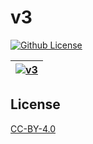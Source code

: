 # v3

[![Github License](https://img.shields.io/github/license/setetres/v3.svg)](https://github.com/setetres/v3/blob/master/LICENSE)

| [![v3](https://setetres.s3.amazonaws.com/setetres.st/img/share-v3.png?v=2&raw=true)](http://v3.setetres.st) |
| ----------------------------------------------------------------------------------------------------------- |

License
-------

[CC-BY-4.0]

[http://v3.setetres.st]: http://v3.setetres.st
[CC-BY-4.0]: http://creativecommons.org/licenses/by/4.0
